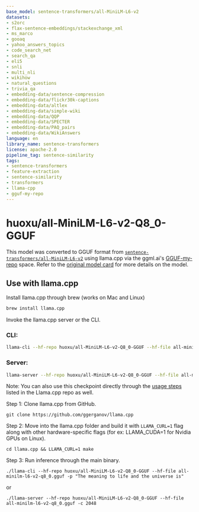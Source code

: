 ```yaml
---
base_model: sentence-transformers/all-MiniLM-L6-v2
datasets:
- s2orc
- flax-sentence-embeddings/stackexchange_xml
- ms_marco
- gooaq
- yahoo_answers_topics
- code_search_net
- search_qa
- eli5
- snli
- multi_nli
- wikihow
- natural_questions
- trivia_qa
- embedding-data/sentence-compression
- embedding-data/flickr30k-captions
- embedding-data/altlex
- embedding-data/simple-wiki
- embedding-data/QQP
- embedding-data/SPECTER
- embedding-data/PAQ_pairs
- embedding-data/WikiAnswers
language: en
library_name: sentence-transformers
license: apache-2.0
pipeline_tag: sentence-similarity
tags:
- sentence-transformers
- feature-extraction
- sentence-similarity
- transformers
- llama-cpp
- gguf-my-repo
---
```


# huoxu/all-MiniLM-L6-v2-Q8_0-GGUF
This model was converted to GGUF format from [`sentence-transformers/all-MiniLM-L6-v2`](https://huggingface.co/sentence-transformers/all-MiniLM-L6-v2) using llama.cpp via the ggml.ai's [GGUF-my-repo](https://huggingface.co/spaces/ggml-org/gguf-my-repo) space.
Refer to the [original model card](https://huggingface.co/sentence-transformers/all-MiniLM-L6-v2) for more details on the model.

## Use with llama.cpp
Install llama.cpp through brew (works on Mac and Linux)

```bash
brew install llama.cpp

```
Invoke the llama.cpp server or the CLI.

### CLI:
```bash
llama-cli --hf-repo huoxu/all-MiniLM-L6-v2-Q8_0-GGUF --hf-file all-minilm-l6-v2-q8_0.gguf -p "The meaning to life and the universe is"
```

### Server:
```bash
llama-server --hf-repo huoxu/all-MiniLM-L6-v2-Q8_0-GGUF --hf-file all-minilm-l6-v2-q8_0.gguf -c 2048
```

Note: You can also use this checkpoint directly through the [usage steps](https://github.com/ggerganov/llama.cpp?tab=readme-ov-file#usage) listed in the Llama.cpp repo as well.

Step 1: Clone llama.cpp from GitHub.
```
git clone https://github.com/ggerganov/llama.cpp
```

Step 2: Move into the llama.cpp folder and build it with `LLAMA_CURL=1` flag along with other hardware-specific flags (for ex: LLAMA_CUDA=1 for Nvidia GPUs on Linux).
```
cd llama.cpp && LLAMA_CURL=1 make
```

Step 3: Run inference through the main binary.
```
./llama-cli --hf-repo huoxu/all-MiniLM-L6-v2-Q8_0-GGUF --hf-file all-minilm-l6-v2-q8_0.gguf -p "The meaning to life and the universe is"
```
or 
```
./llama-server --hf-repo huoxu/all-MiniLM-L6-v2-Q8_0-GGUF --hf-file all-minilm-l6-v2-q8_0.gguf -c 2048
```

